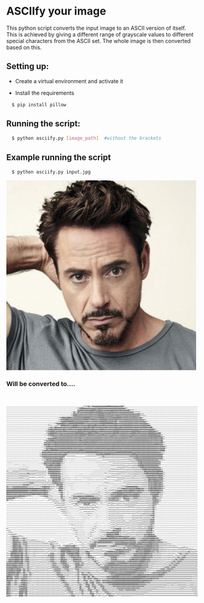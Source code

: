 # ASCIIfy your image

This python script converts the input image to an ASCII version of itself. This is achieved by giving a different range of grayscale values to different special characters from the ASCII set. The whole image is then converted based on this.

## Setting up:

- Create a virtual environment and activate it

- Install the requirements

```sh
  $ pip install pillow
```

## Running the script:

```sh
  $ python asciify.py [image_path]  #without the brackets
```

## Example running the script

```sh
  $ python asciify.py input.jpg  
```

![Input image](input.jpg)

### Will be converted to....
<br>

![Converted image](image.png)
